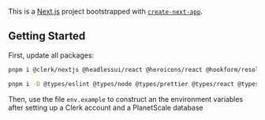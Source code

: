 This is a [Next.js](https://nextjs.org/) project bootstrapped with [`create-next-app`](https://github.com/vercel/next.js/tree/canary/packages/create-next-app).

## Getting Started

First, update all packages:

```bash
pnpm i @clerk/nextjs @headlessui/react @heroicons/react @hookform/resolvers @planetscale/database @t3-oss/env-nextjs @tailwindcss/aspect-ratio @tailwindcss/forms @tailwindcss/typography @tanstack/react-query @trpc/client @trpc/react-query @trpc/server classnames drizzle-orm drizzle-zod nanoid next react react-dom react-hot-toast react-tooltip superjson tailwind-variants zod
```
```bash
pnpm i -D @types/eslint @types/node @types/prettier @types/react @types/react-dom @typescript-eslint/eslint-plugin @typescript-eslint/parser autoprefixer dotenv drizzle-kit eslint eslint-config-next mysql2 postcss prettier prettier-plugin-tailwindcss tailwindcss ts-node typescript
```

Then, use the file ```env.example``` to construct an the environment variables after setting up a Clerk account and a PlanetScale database
